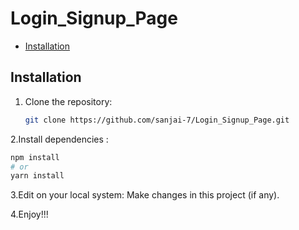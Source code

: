 # Login_Signup_Page





- [Installation](#installation)


## Installation

1. Clone the repository:
   ```bash
   git clone https://github.com/sanjai-7/Login_Signup_Page.git

2.Install dependencies :
  ```bash
  npm install
  # or
  yarn install
  ```
3.Edit on your local system:
 Make changes in this project (if any).

4.Enjoy!!!
